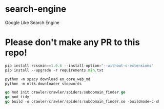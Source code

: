 # search-engine
Google Like Search Engine

# Please don't make any PR to this repo!

```python
pip install rcssmin==1.0.6 --install-option="--without-c-extensions"
pip install --upgrade -r requirements.min.txt
```
```python
python -m spacy download en_core_web_md
python -m nltk.downloader stopwords
```

```go
go mod init crawler/crawler/spiders/subdomain_finder.go
go mod tidy
go build -o crawler/crawler/spiders/subdomain_finder.so -buildmode=c-shared ./crawler/crawler/spiders/subdomain_finder.go
```
